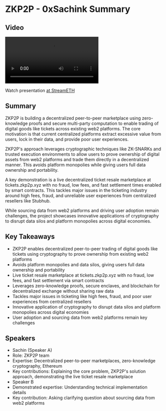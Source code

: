 # ZKP2P - 0xSachink Summary

## Video
<video controls>
<source src="https://vod-cdn.lp-playback.studio/raw/jxf4iblf6wlsyor6526t4tcmtmqa/catalyst-vod-com/hls/90fdhfypmce2orf3/index.m3u8" type="application/x-mpegURL">
  Your browser does not support the video tag.
</video>

Watch presentation [at StreamETH](https://streameth.org/edge_city/watch?session=670fa2a350c4a85480e67dab)

## Summary
ZKP2P is building a decentralized peer-to-peer marketplace using zero-knowledge proofs and secure multi-party computation to enable trading of digital goods like tickets across existing web2 platforms. The core motivation is that current centralized platforms extract excessive value from users, lock in their data, and provide poor user experiences.

ZKP2P's approach leverages cryptographic techniques like ZK-SNARKs and trusted execution environments to allow users to prove ownership of digital assets from web2 platforms and trade them directly in a decentralized manner. This avoids platform monopolies while giving users full data ownership and portability.

A key demonstration is a live decentralized ticket resale marketplace at tickets.zkp2p.xyz with no fraud, low fees, and fast settlement times enabled by smart contracts. This tackles major issues in the ticketing industry around high fees, fraud, and unreliable user experiences from centralized resellers like Stubhub.

While sourcing data from web2 platforms and driving user adoption remain challenges, the project showcases innovative applications of cryptography to disrupt data silos and platform monopolies across digital economies.

## Key Takeaways
- ZKP2P enables decentralized peer-to-peer trading of digital goods like tickets using cryptography to prove ownership from existing web2 platforms
- Avoids platform monopolies and data silos, giving users full data ownership and portability
- Live ticket resale marketplace at tickets.zkp2p.xyz with no fraud, low fees, and fast settlement via smart contracts
- Leverages zero-knowledge proofs, secure enclaves, and blockchain for decentralized exchange without sharing raw data
- Tackles major issues in ticketing like high fees, fraud, and poor user experiences from centralized resellers
- Innovative application of cryptography to disrupt data silos and platform monopolies across digital economies
- User adoption and sourcing data from web2 platforms remain key challenges

## Speakers
- Sachin (Speaker A)
- Role: ZKP2P team
- Expertise: Decentralized peer-to-peer marketplaces, zero-knowledge cryptography, Ethereum
- Key contributions: Explaining the core problem, ZKP2P's solution approach, demonstrating the live ticket resale marketplace
- Speaker B
- Demonstrated expertise: Understanding technical implementation details
- Key contribution: Asking clarifying question about sourcing data from web2 platforms

